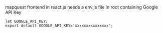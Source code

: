 mapquest frontend in react.js
needs a env.js file in root containing Google API Key

```
let GOOGLE_API_KEY;
export default GOOGLE_API_KEY='xxxxxxxxxxxxxxx';
```
